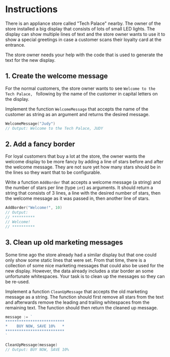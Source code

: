 # Instructions

There is an appliance store called "Tech Palace" nearby. The owner of the store installed a big display that consists of lots of small LED lights. The display can show multiple lines of text and the store owner wants to use it to show a special greetings in case a customer scans their loyalty card at the entrance.

The store owner needs your help with the code that is used to generate the text for the new display.

## 1. Create the welcome message

For the normal customers, the store owner wants to see `Welcome to the Tech Palace, ` following by the name of the customer in capital letters on the display.

Implement the function `WelcomeMessage` that accepts the name of the customer as string as an argument and returns the desired message.

```go
WelcomeMessage("Judy")
// Output: Welcome to the Tech Palace, JUDY
```

## 2. Add a fancy border

For loyal customers that buy a lot at the store, the owner wants the welcome display to be more fancy by adding a line of stars before and after the welcome message. They are not sure yet how many stars should be in the lines so they want that to be configurable.

Write a function `AddBorder` that accepts a welcome message (a string) and the number of stars per line (type `int`) as arguments. It should return a string that consists of 3 lines, a line with the desired number of stars, then the welcome message as it was passed in, then another line of stars.

```go
AddBorder("Welcome!", 10)
// Output:
// **********
// Welcome!
// **********
```

## 3. Clean up old marketing messages

Some time ago the store already had a similar display but that one could only show some static lines that were set. From that time, there is a collection of some nice marketing messages that could also be used for the new display. However, the data already includes a star border an some unfortunate whitespaces. Your task is to clean up the messages so they can be re-used.

Implement a function `CleanUpMessage` that accepts the old marketing message as a string. The function should first remove all stars from the text and afterwards remove the leading and trailing whitespaces from the remaining text. The function should then return the cleaned up message.

```go
message := `
**************************
*    BUY NOW, SAVE 10%   *
**************************
`

CleanUpMessage(message)
// Output: BUY NOW, SAVE 10%
```
